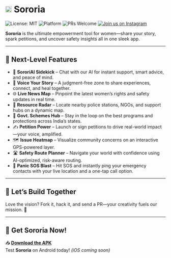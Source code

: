# <img src="assets/images/logo2.png" alt="Sororia Logo" width="20"> Sororia

![License: MIT](https://img.shields.io/badge/License-MIT-purple.svg) ![Platform](https://img.shields.io/badge/Platform-Android-blue.svg) ![PRs Welcome](https://img.shields.io/badge/PRs-welcome-brightgreen.svg) [![Join us on Instagram](https://img.shields.io/badge/Follow-@soror.ia-E4405F?style=for-the-badge&logo=instagram&logoColor=white)](https://www.instagram.com/soror.ia?igsh=djRkYWJoZjlxNzF0)


**Sororia** is the ultimate empowerment tool for women—share your story, spark petitions, and uncover safety insights all in one sleek app.

---

## 🚀 Next-Level Features

- 🤖 **SororiAI Sidekick** – Chat with our AI for instant support, smart advice, and peace of mind.  
- 💬 **Voice Your Story** – A judgment-free zone to share experiences, connect, and heal together.  
- 🌐 **Live News Map** – Pinpoint the latest women’s rights and safety updates in real time.  
- 📍 **Resource Radar** – Locate nearby police stations, NGOs, and support hubs on a dynamic map.  
- 📜 **Govt. Schemes Hub** – Stay in the loop on the best programs and protections across India’s states.  
- ✍️ **Petition Power** – Launch or sign petitions to drive real-world impact—your voice, amplified.  
- 🗺️ **Issue Heatmap** – Visualize community concerns on an interactive GPS-powered layer.  
- 🛣️ **Safety Route Planner** – Navigate your world with confidence using AI-optimized, risk-aware routing.  
- 🚨 **Panic SOS Blast** – Hit SOS and instantly ping your emergency contacts with your live location and a one-tap call option.

---

## 🤝 Let’s Build Together

Love the vision? Fork it, hack it, and send a PR—your creativity fuels our mission. 💪

---

## 📱 Get Sororia Now!

📥 **[Download the APK](https://drive.google.com/file/d/1GqR7grncvl9tcI-oOLbeQg9s_7ZwbPJt/view?usp=sharing)**  
Test **Sororia** on Android today! *(iOS coming soon)*  
